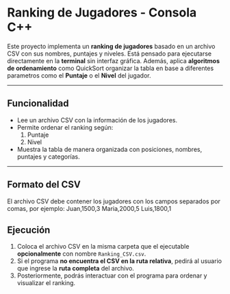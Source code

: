 # Ranking de Jugadores - Consola C++

Este proyecto implementa un **ranking de jugadores** basado en un archivo CSV con sus nombres, puntajes y niveles. Está pensado para ejecutarse directamente en la **terminal** sin interfaz gráfica. Además, aplica **algoritmos de ordenamiento** como QuickSort organizar la tabla en base a diferentes parametros como el **Puntaje** o el **Nivel** del jugador.

---

## Funcionalidad

- Lee un archivo CSV con la información de los jugadores.
- Permite ordenar el ranking según:
  1. Puntaje
  2. Nivel
- Muestra la tabla de manera organizada con posiciones, nombres, puntajes y categorías.

---

## Formato del CSV

El archivo CSV debe contener los jugadores con los campos separados por comas, por ejemplo:
Juan,1500,3
Maria,2000,5
Luis,1800,1

## Ejecución

1. Coloca el archivo CSV en la misma carpeta que el ejecutable **opcionalmente** con nombre `Ranking_CSV.csv`.  
2. Si el programa **no encuentra el CSV en la ruta relativa**, pedirá al usuario que ingrese la **ruta completa** del archivo.
3. Posteriormente, podrás interactuar con el programa para ordenar y visualizar el ranking.
